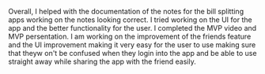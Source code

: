 Overall, I helped with the documentation of the notes for the bill splitting apps working on the notes looking correct. I tried working on the UI for the app and the better functionality for the user. I completed the MVP video and MVP persentation. I am working on the improvement of the friends feature and the UI improvement making it very easy for the user to use making sure that theyw on't be confused when they login into the app and be able to use straight away while sharing the app with the friend easily.  
